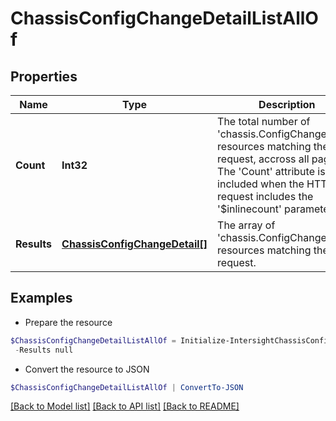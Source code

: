 # ChassisConfigChangeDetailListAllOf
## Properties

Name | Type | Description | Notes
------------ | ------------- | ------------- | -------------
**Count** | **Int32** | The total number of &#39;chassis.ConfigChangeDetail&#39; resources matching the request, accross all pages. The &#39;Count&#39; attribute is included when the HTTP GET request includes the &#39;$inlinecount&#39; parameter. | [optional] 
**Results** | [**ChassisConfigChangeDetail[]**](ChassisConfigChangeDetail.md) | The array of &#39;chassis.ConfigChangeDetail&#39; resources matching the request. | [optional] 

## Examples

- Prepare the resource
```powershell
$ChassisConfigChangeDetailListAllOf = Initialize-IntersightChassisConfigChangeDetailListAllOf  -Count null `
 -Results null
```

- Convert the resource to JSON
```powershell
$ChassisConfigChangeDetailListAllOf | ConvertTo-JSON
```

[[Back to Model list]](../README.md#documentation-for-models) [[Back to API list]](../README.md#documentation-for-api-endpoints) [[Back to README]](../README.md)

